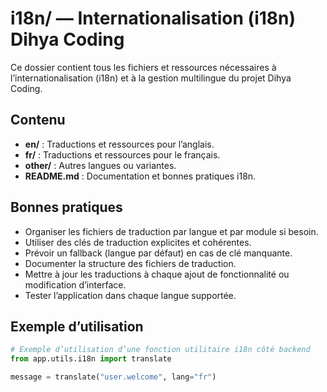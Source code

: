 # i18n/ — Internationalisation (i18n) Dihya Coding

Ce dossier contient tous les fichiers et ressources nécessaires à l’internationalisation (i18n) et à la gestion multilingue du projet Dihya Coding.

## Contenu

- **en/** : Traductions et ressources pour l’anglais.
- **fr/** : Traductions et ressources pour le français.
- **other/** : Autres langues ou variantes.
- **README.md** : Documentation et bonnes pratiques i18n.

## Bonnes pratiques

- Organiser les fichiers de traduction par langue et par module si besoin.
- Utiliser des clés de traduction explicites et cohérentes.
- Prévoir un fallback (langue par défaut) en cas de clé manquante.
- Documenter la structure des fichiers de traduction.
- Mettre à jour les traductions à chaque ajout de fonctionnalité ou modification d’interface.
- Tester l’application dans chaque langue supportée.

## Exemple d’utilisation

```python
# Exemple d’utilisation d’une fonction utilitaire i18n côté backend
from app.utils.i18n import translate

message = translate("user.welcome", lang="fr")